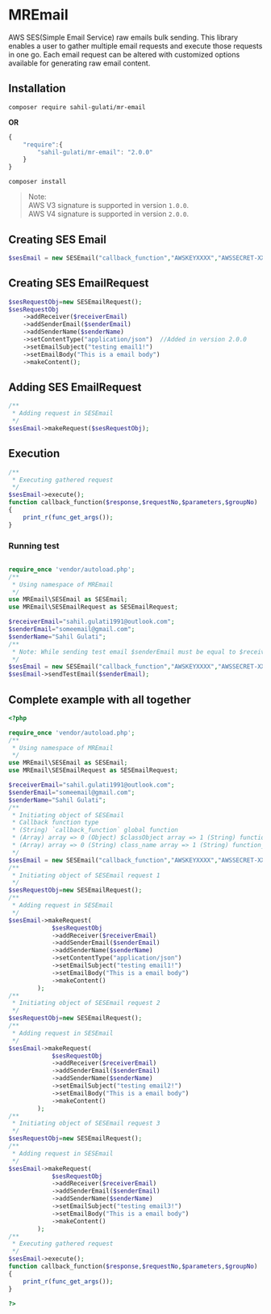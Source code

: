 # MREmail
AWS SES(Simple Email Service) raw emails bulk sending. This library enables a user to gather multiple email requests and execute those requests in one go. Each email request can be altered with customized options available for generating raw email content.

## Installation
`composer require sahil-gulati/mr-email`

**OR**

```javascript
{
    "require":{
        "sahil-gulati/mr-email": "2.0.0"
    }
}
```
`composer install`

> Note:<br> 
> AWS V3 signature is supported in version `1.0.0`.<br>
> AWS V4 signature is supported in version `2.0.0`.

## Creating SES Email
```php
$sesEmail = new SESEmail("callback_function","AWSKEYXXXX","AWSSECRET-XXXXXX","us-east-1");
```

## Creating SES EmailRequest
```php
$sesRequestObj=new SESEmailRequest();
$sesRequestObj
    ->addReceiver($receiverEmail) 
    ->addSenderEmail($senderEmail)
    ->addSenderName($senderName)
    ->setContentType("application/json")  //Added in version 2.0.0
    ->setEmailSubject("testing email1!")
    ->setEmailBody("This is a email body")
    ->makeContent();
```

## Adding SES EmailRequest
```php
/**
 * Adding request in SESEmail
 */
$sesEmail->makeRequest($sesRequestObj);
```

## Execution
```php
/**
 * Executing gathered request
 */
$sesEmail->execute();
function callback_function($response,$requestNo,$parameters,$groupNo)
{
    print_r(func_get_args());
}
```
### Running test
```php

require_once 'vendor/autoload.php';
/**
 * Using namespace of MREmail
 */
use MREmail\SESEmail as SESEmail;
use MREmail\SESEmailRequest as SESEmailRequest;

$receiverEmail="sahil.gulati1991@outlook.com";
$senderEmail="someemail@gmail.com";
$senderName="Sahil Gulati";
/**
 * Note: While sending test email $senderEmail must be equal to $receiverEmail.
 */
$sesEmail = new SESEmail("callback_function","AWSKEYXXXX","AWSSECRET-XXXXXX","us-east-1");
$sesEmail->sendTestEmail($senderEmail);
```

## Complete example with all together
```php
<?php

require_once 'vendor/autoload.php';
/**
 * Using namespace of MREmail
 */
use MREmail\SESEmail as SESEmail;
use MREmail\SESEmailRequest as SESEmailRequest;

$receiverEmail="sahil.gulati1991@outlook.com";
$senderEmail="someemail@gmail.com";
$senderName="Sahil Gulati";
/**
 * Initiating object of SESEmail
 * Callback function type
 * (String) `callback_function` global function
 * (Array) array => 0 (Object) $classObject array => 1 (String) function_name(public) 
 * (Array) array => 0 (String) class_name array => 1 (String) function_name(public static) 
 */
$sesEmail = new SESEmail("callback_function","AWSKEYXXXX","AWSSECRET-XXXXXX","us-east-1");
/**
 * Initiating object of SESEmail request 1
 */
$sesRequestObj=new SESEmailRequest();
/**
 * Adding request in SESEmail
 */
$sesEmail->makeRequest(
            $sesRequestObj
            ->addReceiver($receiverEmail)
            ->addSenderEmail($senderEmail)
            ->addSenderName($senderName)
            ->setContentType("application/json")
            ->setEmailSubject("testing email1!")
            ->setEmailBody("This is a email body")
            ->makeContent()
        );
/**
 * Initiating object of SESEmail request 2
 */
$sesRequestObj=new SESEmailRequest();
/**
 * Adding request in SESEmail
 */
$sesEmail->makeRequest(
            $sesRequestObj
            ->addReceiver($receiverEmail)
            ->addSenderEmail($senderEmail)
            ->addSenderName($senderName)
            ->setEmailSubject("testing email2!")
            ->setEmailBody("This is a email body")
            ->makeContent()
        );
/**
 * Initiating object of SESEmail request 3
 */
$sesRequestObj=new SESEmailRequest();
/**
 * Adding request in SESEmail
 */
$sesEmail->makeRequest(
            $sesRequestObj
            ->addReceiver($receiverEmail)
            ->addSenderEmail($senderEmail)
            ->addSenderName($senderName)
            ->setEmailSubject("testing email3!")
            ->setEmailBody("This is a email body")
            ->makeContent()
        );
/**
 * Executing gathered request
 */
$sesEmail->execute();
function callback_function($response,$requestNo,$parameters,$groupNo)
{
    print_r(func_get_args());
}

?>
```
